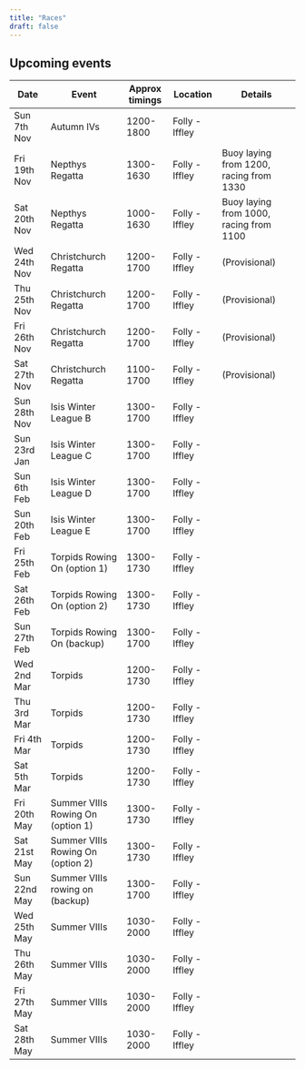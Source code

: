 ```yaml
---
title: "Races"
draft: false
---
```


## Upcoming events

| Date | Event | Approx timings | Location | Details |
| - | - | - | - | - | 
| Sun 7th Nov | Autumn IVs  | 1200-1800 | Folly - Iffley |  |
| Fri 19th Nov | Nepthys Regatta  | 1300-1630 | Folly - Iffley | Buoy laying from 1200, racing from 1330 |
| Sat 20th Nov | Nepthys Regatta  | 1000-1630 | Folly - Iffley | Buoy laying from 1000, racing from 1100 |
| Wed 24th Nov | Christchurch Regatta  | 1200-1700 | Folly - Iffley | (Provisional) |
| Thu 25th Nov | Christchurch Regatta  | 1200-1700 | Folly - Iffley | (Provisional) |
| Fri 26th Nov | Christchurch Regatta  | 1200-1700 | Folly - Iffley | (Provisional) |
| Sat 27th Nov | Christchurch Regatta  | 1100-1700 | Folly - Iffley | (Provisional) |
| Sun 28th Nov | Isis Winter League B  | 1300-1700 | Folly - Iffley |  |
| Sun 23rd Jan | Isis Winter League C  | 1300-1700 | Folly - Iffley |  |
| Sun 6th Feb | Isis Winter League D  | 1300-1700 | Folly - Iffley |  |
| Sun 20th Feb | Isis Winter League E  | 1300-1700 | Folly - Iffley |  |
| Fri 25th Feb | Torpids Rowing On (option 1)  | 1300-1730 | Folly - Iffley |  |
| Sat 26th Feb | Torpids Rowing On (option 2) | 1300-1730 | Folly - Iffley |  |
| Sun 27th Feb | Torpids Rowing On (backup)  | 1300-1700 | Folly - Iffley |  |
| Wed 2nd Mar | Torpids | 1200-1730 | Folly - Iffley |  |
| Thu 3rd Mar | Torpids | 1200-1730 | Folly - Iffley |  |
| Fri 4th Mar | Torpids | 1200-1730 | Folly - Iffley |  |
| Sat 5th Mar | Torpids | 1200-1730 | Folly - Iffley |  |
| Fri 20th May | Summer VIIIs Rowing On (option 1)  | 1300-1730 | Folly - Iffley |  |
| Sat 21st May | Summer VIIIs Rowing On (option 2) | 1300-1730 | Folly - Iffley |  |
| Sun 22nd May | Summer VIIIs rowing on (backup)  | 1300-1700 | Folly - Iffley |  |
| Wed 25th May | Summer VIIIs | 1030-2000 | Folly - Iffley |  |
| Thu 26th May | Summer VIIIs | 1030-2000 | Folly - Iffley |  |
| Fri 27th May | Summer VIIIs | 1030-2000 | Folly - Iffley |  |
| Sat 28th May | Summer VIIIs | 1030-2000 | Folly - Iffley |  |
